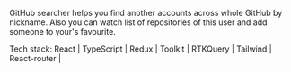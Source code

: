 GitHub searcher helps you find another accounts across whole GitHub by nickname. Also you can watch list of repositories of this user and add someone to your's favourite.

Tech stack: React | TypeScript | Redux | Toolkit | RTKQuery | Tailwind | React-router | 